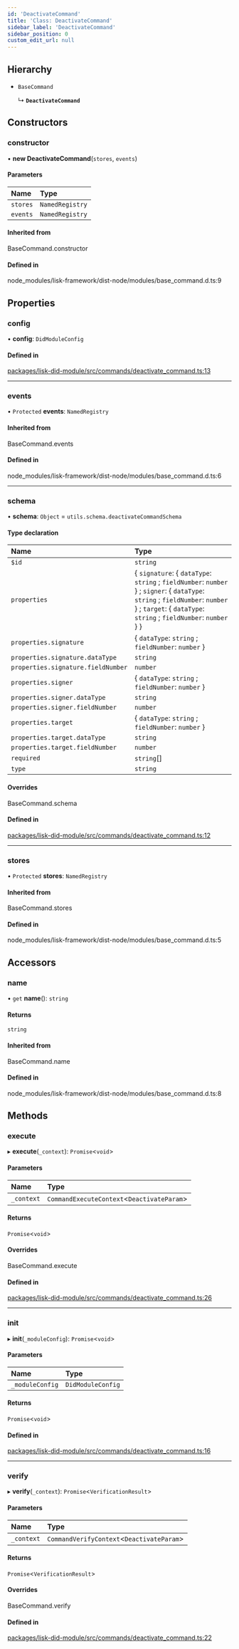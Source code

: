 ```yaml
---
id: 'DeactivateCommand'
title: 'Class: DeactivateCommand'
sidebar_label: 'DeactivateCommand'
sidebar_position: 0
custom_edit_url: null
---
```


## Hierarchy

- `BaseCommand`

  ↳ **`DeactivateCommand`**

## Constructors

### constructor

• **new DeactivateCommand**(`stores`, `events`)

#### Parameters

| Name     | Type            |
| :------- | :-------------- |
| `stores` | `NamedRegistry` |
| `events` | `NamedRegistry` |

#### Inherited from

BaseCommand.constructor

#### Defined in

node_modules/lisk-framework/dist-node/modules/base_command.d.ts:9

## Properties

### config

• **config**: `DidModuleConfig`

#### Defined in

[packages/lisk-did-module/src/commands/deactivate_command.ts:13](https://github.com/aldhosutra/lisk-did/blob/dbe4f6c/packages/lisk-did-module/src/commands/deactivate_command.ts#L13)

---

### events

• `Protected` **events**: `NamedRegistry`

#### Inherited from

BaseCommand.events

#### Defined in

node_modules/lisk-framework/dist-node/modules/base_command.d.ts:6

---

### schema

• **schema**: `Object` = `utils.schema.deactivateCommandSchema`

#### Type declaration

| Name                               | Type                                                                                                                                                                                              |
| :--------------------------------- | :------------------------------------------------------------------------------------------------------------------------------------------------------------------------------------------------ |
| `$id`                              | `string`                                                                                                                                                                                          |
| `properties`                       | { `signature`: { `dataType`: `string` ; `fieldNumber`: `number` } ; `signer`: { `dataType`: `string` ; `fieldNumber`: `number` } ; `target`: { `dataType`: `string` ; `fieldNumber`: `number` } } |
| `properties.signature`             | { `dataType`: `string` ; `fieldNumber`: `number` }                                                                                                                                                |
| `properties.signature.dataType`    | `string`                                                                                                                                                                                          |
| `properties.signature.fieldNumber` | `number`                                                                                                                                                                                          |
| `properties.signer`                | { `dataType`: `string` ; `fieldNumber`: `number` }                                                                                                                                                |
| `properties.signer.dataType`       | `string`                                                                                                                                                                                          |
| `properties.signer.fieldNumber`    | `number`                                                                                                                                                                                          |
| `properties.target`                | { `dataType`: `string` ; `fieldNumber`: `number` }                                                                                                                                                |
| `properties.target.dataType`       | `string`                                                                                                                                                                                          |
| `properties.target.fieldNumber`    | `number`                                                                                                                                                                                          |
| `required`                         | `string`[]                                                                                                                                                                                        |
| `type`                             | `string`                                                                                                                                                                                          |

#### Overrides

BaseCommand.schema

#### Defined in

[packages/lisk-did-module/src/commands/deactivate_command.ts:12](https://github.com/aldhosutra/lisk-did/blob/dbe4f6c/packages/lisk-did-module/src/commands/deactivate_command.ts#L12)

---

### stores

• `Protected` **stores**: `NamedRegistry`

#### Inherited from

BaseCommand.stores

#### Defined in

node_modules/lisk-framework/dist-node/modules/base_command.d.ts:5

## Accessors

### name

• `get` **name**(): `string`

#### Returns

`string`

#### Inherited from

BaseCommand.name

#### Defined in

node_modules/lisk-framework/dist-node/modules/base_command.d.ts:8

## Methods

### execute

▸ **execute**(`_context`): `Promise`<`void`\>

#### Parameters

| Name       | Type                                        |
| :--------- | :------------------------------------------ |
| `_context` | `CommandExecuteContext`<`DeactivateParam`\> |

#### Returns

`Promise`<`void`\>

#### Overrides

BaseCommand.execute

#### Defined in

[packages/lisk-did-module/src/commands/deactivate_command.ts:26](https://github.com/aldhosutra/lisk-did/blob/dbe4f6c/packages/lisk-did-module/src/commands/deactivate_command.ts#L26)

---

### init

▸ **init**(`_moduleConfig`): `Promise`<`void`\>

#### Parameters

| Name            | Type              |
| :-------------- | :---------------- |
| `_moduleConfig` | `DidModuleConfig` |

#### Returns

`Promise`<`void`\>

#### Defined in

[packages/lisk-did-module/src/commands/deactivate_command.ts:16](https://github.com/aldhosutra/lisk-did/blob/dbe4f6c/packages/lisk-did-module/src/commands/deactivate_command.ts#L16)

---

### verify

▸ **verify**(`_context`): `Promise`<`VerificationResult`\>

#### Parameters

| Name       | Type                                       |
| :--------- | :----------------------------------------- |
| `_context` | `CommandVerifyContext`<`DeactivateParam`\> |

#### Returns

`Promise`<`VerificationResult`\>

#### Overrides

BaseCommand.verify

#### Defined in

[packages/lisk-did-module/src/commands/deactivate_command.ts:22](https://github.com/aldhosutra/lisk-did/blob/dbe4f6c/packages/lisk-did-module/src/commands/deactivate_command.ts#L22)
